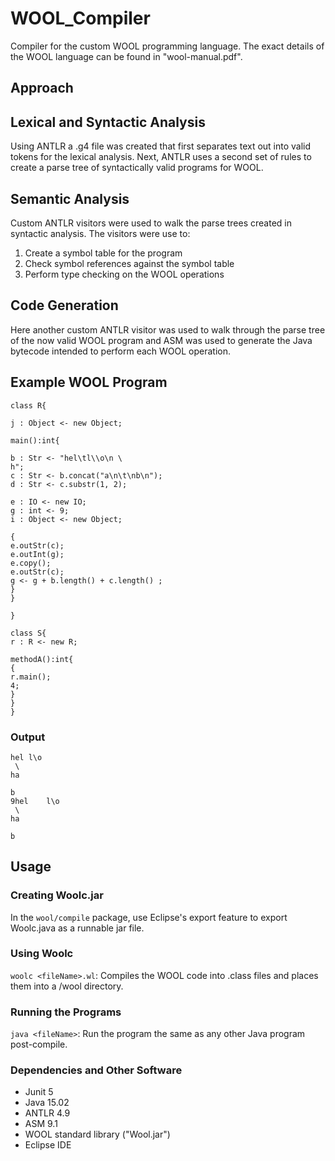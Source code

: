 # WOOL_Compiler

Compiler for the custom WOOL programming language. The exact details of the WOOL language can be found in "wool-manual.pdf".

## Approach

## Lexical and Syntactic Analysis

Using ANTLR a .g4 file was created that first separates text out into valid tokens for the lexical analysis. Next, ANTLR uses a second set of rules to create a parse tree of syntactically valid programs for WOOL.

## Semantic Analysis

Custom ANTLR visitors were used to walk the parse trees created in syntactic analysis. The visitors were use to:
1. Create a symbol table for the program
2. Check symbol references against the symbol table 
3. Perform type checking on the WOOL operations

## Code Generation

Here another custom ANTLR visitor was used to walk through the parse tree of the now valid WOOL program and ASM was used to generate the Java bytecode intended to perform each WOOL operation.

## Example WOOL Program


    class R{

    j : Object <- new Object;

    main():int{

    b : Str <- "hel\tl\\o\n \
    h";
    c : Str <- b.concat("a\n\t\nb\n");
    d : Str <- c.substr(1, 2);

    e : IO <- new IO;
    g : int <- 9;
    i : Object <- new Object;

    {
    e.outStr(c);
    e.outInt(g);
    e.copy();
    e.outStr(c);
    g <- g + b.length() + c.length() ;
    }
    }

    }

    class S{
    r : R <- new R;

    methodA():int{
    {
    r.main();
    4;
    }
    }
    }
### Output
    hel	l\o
     \
    ha

    b
    9hel	l\o
     \
    ha

    b


## Usage
### Creating Woolc.jar

In the `wool/compile` package, use Eclipse's export feature to export Woolc.java as a runnable jar file.

### Using Woolc

`woolc <fileName>.wl`: Compiles the WOOL code into .class files and places them into a /wool directory.

### Running the Programs

`java <fileName>`: Run the program the same as any other Java program post-compile.

### Dependencies and Other Software

- Junit 5
- Java 15.02
- ANTLR 4.9
- ASM 9.1
- WOOL standard library ("Wool.jar")
- Eclipse IDE
